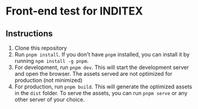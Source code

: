 # Front-end test for INDITEX

## Instructions

1. Clone this repository
2. Run `pnpm install`. If you don't have `pnpm` installed, you can install it by running `npm install -g pnpm`.
3. For development, run `pnpm dev`. This will start the development server and open the browser. The assets served are not optimized for production (not minimized)
4. For production, run `pnpm build`. This will generate the optimized assets in the `dist` folder. To serve the assets, you can run `pnpm serve` or any other server of your choice.
